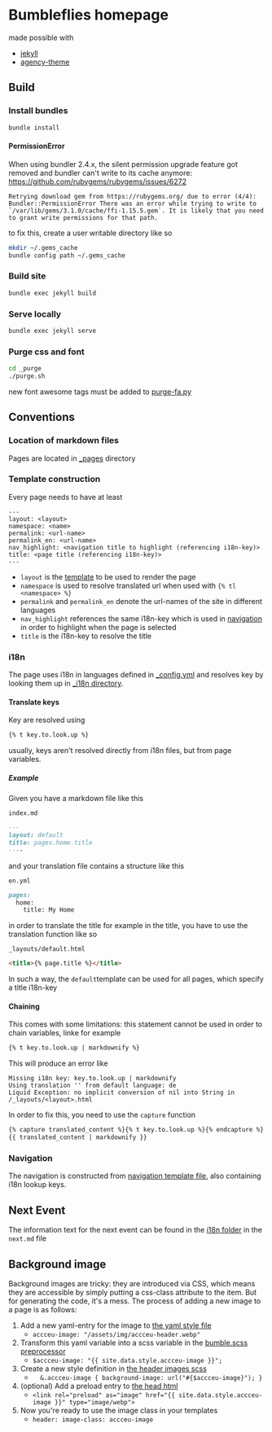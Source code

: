 # Bumbleflies homepage
made possible with
- [jekyll](https://jekyllrb.com/)
- [agency-theme](https://github.com/raviriley/agency-jekyll-theme)

## Build
### Install bundles
```bash
bundle install
```

#### PermissionError

When using bundler 2.4.x, the silent permission upgrade feature got removed and bundler can't write to its cache anymore: https://github.com/rubygems/rubygems/issues/6272 
```text
Retrying download gem from https://rubygems.org/ due to error (4/4): Bundler::PermissionError There was an error while trying to write to `/var/lib/gems/3.1.0/cache/ffi-1.15.5.gem`. It is likely that you need to grant write permissions for that path.
````
to fix this, create a user writable directory like so
```bash
mkdir ~/.gems_cache
bundle config path ~/.gems_cache
```

### Build site
```bash
bundle exec jekyll build
```
### Serve locally
```bash
bundle exec jekyll serve
```

### Purge css and font
```bash
cd _purge
./purge.sh
```
new font awesome tags must be added to [purge-fa.py](_purge/purge-fa.py)
## Conventions
### Location of markdown files
Pages are located in [_pages](_pages) directory

### Template construction
Every page needs to have at least
```
---
layout: <layout>
namespace: <name>
permalink: <url-name>
permalink_en: <url-name>
nav_highlight: <navigation title to highlight (referencing i18n-key)>
title: <page title (referencing i18n-key)>
---
```
- `layout` is the [template](_layouts) to be used to render the page
- `namespace` is used to resolve translated url when used with `{% tl <namespace> %}`
- `permalink` and `permalink_en` denote the url-names of the site in different languages
- `nav_highlight` references the same i18n-key which is used in [navigation](_data/navigation.yml) in order to highlight when the page is selected
- `title` is the i18n-key to resolve the title

### i18n
The page uses i18n in languages defined in [_config.yml](_config.yml) and resolves key by looking them up in [_i18n directory](_i18n).
#### Translate keys
Key are resolved using
```markdown
{% t key.to.look.up %}
```
usually, keys aren't resolved directly from i18n files, but from page variables. 

##### Example
Given you have a markdown file like this

`index.md`
```markdown
---
layout: default
title: pages.home.title
----
```

and your translation file contains a structure like this

`en.yml`
```markdown
pages:
  home:
    title: My Home
```

in order to translate the title for example in the title, you have to use the translation function like so

`_layouts/default.html`
```html
<title>{% page.title %}</title>
```
In such a way, the `default`template can be used for all pages, which specify a title i18n-key

#### Chaining
This comes with some limitations: this statement cannot be used in order to chain variables, linke for example
```markdown
{% t key.to.look.up | markdownify %}
```
This will produce an error like

    Missing i18n key: key.to.look.up | markdownify
    Using translation '' from default language: de
    Liquid Exception: no implicit conversion of nil into String in /_layouts/<layout>.html
In order to fix this, you need to use the `capture` function
```markdown
{% capture translated_content %}{% t key.to.look.up %}{% endcapture %}
{{ translated_content | markdownify }}
```
### Navigation
The navigation is constructed from [navigation template file](_data/navigation.yml), also containing i18n lookup keys.

## Next Event

The information text for the next event can be found in the [i18n folder](_i18n) in the `next.md` file

## Background image
Background images are tricky: they are introduced via CSS, which means they are accessible by simply putting a css-class attribute to the item. But for generating the code, it's a mess.
The process of adding a new image to a page is as follows:
1. Add a new yaml-entry for the image to [the yaml style file](_data/style.yml)
   - `accceu-image: "/assets/img/accceu-header.webp"`
2. Transform this yaml variable into a scss variable in the [bumble.scss preprocessor](assets/css/bumble.scss)
   - `$accceu-image: "{{ site.data.style.accceu-image }}";`
3. Create a new style definition in [the header images scss](_sass/_header_images.scss)
   - `  &.accceu-image {
    background-image: url("#{$accceu-image}");
  }`
4. (optional) Add a preload entry to [the head html](_includes/head.html)
   - `<link rel="preload" as="image" href="{{ site.data.style.accceu-image }}" type="image/webp">`
5. Now you're ready to use the image class in your templates
   - `header:
  image-class: accceu-image`
